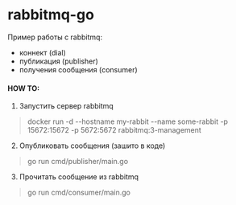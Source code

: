 # rabbitmq-go

Пример работы с rabbitmq:
- коннект (dial)
- публикация (publisher)
- получения сообщения (consumer)


#### HOW TO:


1. Запустить сервер rabbitmq
> docker run -d --hostname my-rabbit --name some-rabbit -p 15672:15672 -p 5672:5672 rabbitmq:3-management

2. Опубликовать сообщения (зашито в коде)
> go run cmd/publisher/main.go

3. Прочитать сообщение из rabbitmq
> go run cmd/consumer/main.go
